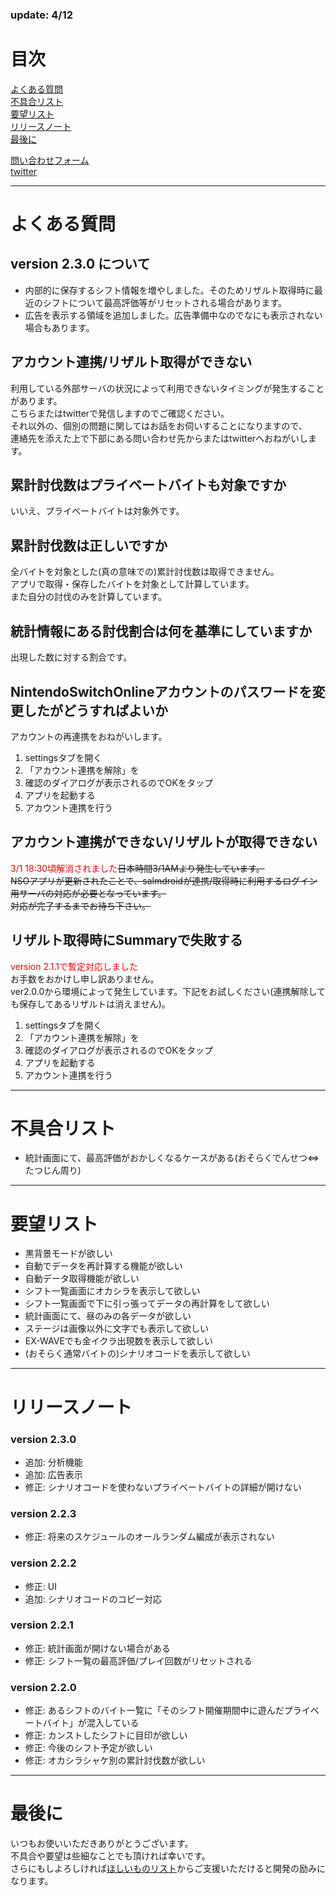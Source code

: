 ### update: 4/12

# 目次
[よくある質問](#よくある質問)<br>
[不具合リスト](#不具合リスト)<br>
[要望リスト](#要望リスト)<br>
[リリースノート](#リリースノート)<br>
[最後に](#最後に)<br>

[問い合わせフォーム](https://docs.google.com/forms/d/e/1FAIpQLSfFl98x3KUkrAbwx0oG66yOFegL4Xc2ADAKDMhhGI2rZ5YGlg/viewform)<br>
[twitter](https://twitter.com/salmdroid)<br>

---

# よくある質問

## version 2.3.0 について
- 内部的に保存するシフト情報を増やしました。そのためリザルト取得時に最近のシフトについて最高評価等がリセットされる場合があります。
- 広告を表示する領域を追加しました。広告準備中なのでなにも表示されない場合もあります。

## アカウント連携/リザルト取得ができない
利用している外部サーバの状況によって利用できないタイミングが発生することがあります。<br>
こちらまたはtwitterで発信しますのでご確認ください。<br>
それ以外の、個別の問題に関してはお話をお伺いすることになりますので、<br>
連絡先を添えた上で下部にある問い合わせ先からまたはtwitterへおねがいします。<br>

## 累計討伐数はプライベートバイトも対象ですか
いいえ、プライベートバイトは対象外です。<br>

## 累計討伐数は正しいですか
全バイトを対象とした(真の意味での)累計討伐数は取得できません。<br>
アプリで取得・保存したバイトを対象として計算しています。<br>
また自分の討伐のみを計算しています。<br>

## 統計情報にある討伐割合は何を基準にしていますか
出現した数に対する割合です。<br>

## NintendoSwitchOnlineアカウントのパスワードを変更したがどうすればよいか
アカウントの再連携をおねがいします。
1. settingsタブを開く
2. 「アカウント連携を解除」を
3. 確認のダイアログが表示されるのでOKをタップ
4. アプリを起動する
5. アカウント連携を行う

## アカウント連携ができない/リザルトが取得できない
<font color="Red">3/1 18:30頃解消されました</font>~~日本時間3/1AMより発生しています。~~<br>
~~NSOアプリが更新されたことで、salmdroidが連携/取得時に利用するログイン用サーバの対応が必要となっています。~~<br>
~~対応が完了するまでお待ち下さい。~~<br>

## リザルト取得時にSummaryで失敗する
<font color="Red">version 2.1.1で暫定対応しました</font><br>
お手数をおかけし申し訳ありません。<br>
ver2.0.0から環境によって発生しています。下記をお試しください(連携解除しても保存してあるリザルトは消えません)。<br>
1. settingsタブを開く
2. 「アカウント連携を解除」を
3. 確認のダイアログが表示されるのでOKをタップ
4. アプリを起動する
5. アカウント連携を行う

---

# 不具合リスト
- 統計画面にて、最高評価がおかしくなるケースがある(おそらくでんせつ<=>たつじん周り)

---

# 要望リスト
- 黒背景モードが欲しい
- 自動でデータを再計算する機能が欲しい
- 自動データ取得機能が欲しい
- シフト一覧画面にオカシラを表示して欲しい
- シフト一覧画面で下に引っ張ってデータの再計算をして欲しい
- 統計画面にて、昼のみの各データが欲しい
- ステージは画像以外に文字でも表示して欲しい
- EX-WAVEでも金イクラ出現数を表示して欲しい
- (おそらく通常バイトの)シナリオコードを表示して欲しい

---

# リリースノート

### version 2.3.0
- 追加: 分析機能
- 追加: 広告表示
- 修正: シナリオコードを使わないプライベートバイトの詳細が開けない

### version 2.2.3
- 修正: 将来のスケジュールのオールランダム編成が表示されない

### version 2.2.2
- 修正: UI
- 追加: シナリオコードのコピー対応

### version 2.2.1
- 修正: 統計画面が開けない場合がある
- 修正: シフト一覧の最高評価/プレイ回数がリセットされる

### version 2.2.0
- 修正: あるシフトのバイト一覧に「そのシフト開催期間中に遊んだプライベートバイト」が混入している
- 修正: カンストしたシフトに目印が欲しい
- 修正: 今後のシフト予定が欲しい
- 修正: オカシラシャケ別の累計討伐数が欲しい

---

# 最後に
いつもお使いいただきありがとうございます。<br>
不具合や要望は些細なことでも頂ければ幸いです。<br>
さらにもしよろしければ[ほしいものリスト](https://www.amazon.jp/hz/wishlist/ls/N266KX5GC3JF?ref_=wl_share)からご支援いただけると開発の励みになります。<br>
